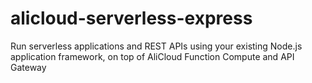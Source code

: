 # alicloud-serverless-express
Run serverless applications and REST APIs using your existing Node.js application framework, on top of AliCloud Function Compute and API Gateway


